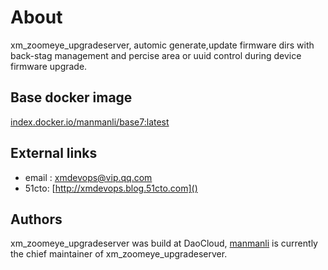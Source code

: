 About
=
xm_zoomeye_upgradeserver, automic generate,update firmware dirs with back-stag management and percise area or uuid 
control during device firmware upgrade.


Base docker image
-
[index.docker.io/manmanli/base7:latest](index.docker.io/manmanli/base7:latest)


External links
-
* email : [xmdevops@vip.qq.com]()
* 51cto: [http://xmdevops.blog.51cto.com]()

Authors
-
xm_zoomeye_upgradeserver was build at DaoCloud, [manmanli](http://xmdevops.blog.51cto.com) is currently the chief 
maintainer of xm_zoomeye_upgradeserver.



